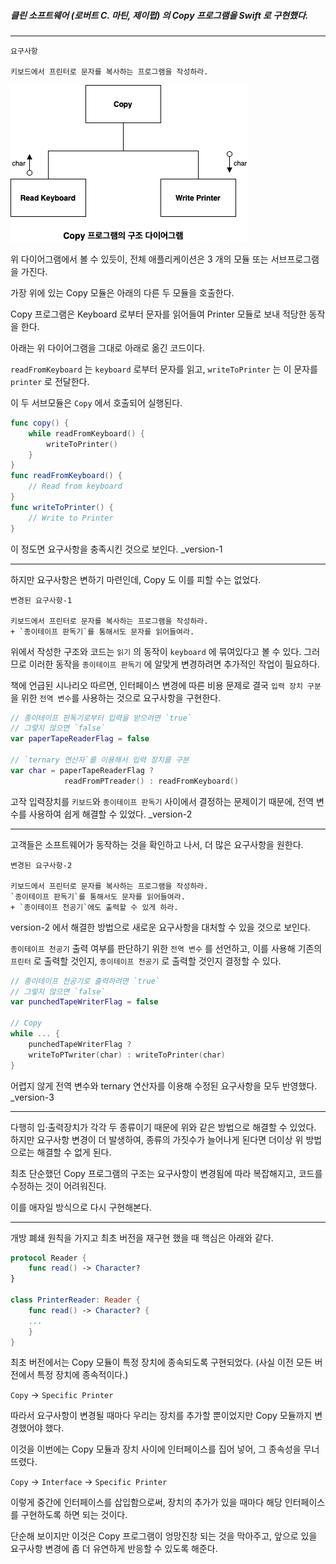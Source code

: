 ##### 클린 소프트웨어 (로버트 C. 마틴, 제이펍) 의 Copy 프로그램을 Swift 로 구현했다. 

---

```
요구사항

키보드에서 프린터로 문자를 복사하는 프로그램을 작성하라.
```

![the image for Copy diagram](https://github.com/sangeui/Clean-Software-Copy-Program/blob/master/Resources/Images/Copy.png)

위 다이어그램에서 볼 수 있듯이, 전체 애플리케이션은 3 개의 모듈 또는 서브프로그램을 가진다. 

가장 위에 있는 Copy 모듈은 아래의 다른 두 모듈을 호출한다. 

Copy 프로그램은 Keyboard 로부터 문자를 읽어들여 Printer 모듈로 보내 적당한 동작을 한다. 

아래는 위 다이어그램을 그대로 아래로 옮긴 코드이다. 

`readFromKeyboard` 는 `keyboard` 로부터 문자를 읽고, `writeToPrinter`  는 이 문자를 `printer` 로 전달한다. 

이 두 서브모듈은 `Copy` 에서 호출되어 실행된다. 

```swift
func copy() {
	while readFromKeyboard() { 
		writeToPrinter()
	}
}
func readFromKeyboard() {
	// Read from keyboard
}
func writeToPrinter() {
	// Write to Printer
}
```

이 정도면 요구사항을 충족시킨 것으로 보인다. _version-1

---

하지만 요구사항은 변하기 마련인데, Copy 도 이를 피할 수는 없었다. 

```
변경된 요구사항-1

키보드에서 프린터로 문자를 복사하는 프로그램을 작성하라.
+ `종이테이프 판독기`를 통해서도 문자를 읽어들여라.
```

위에서 작성한 구조와 코드는 `읽기` 의 동작이 `keyboard` 에 묶여있다고 볼 수 있다. 그러므로 이러한 동작을 `종이테이프 판독기` 에 알맞게 변경하려면 추가적인 작업이 필요하다. 

책에 언급된 시나리오 따르면, 인터페이스 변경에 따른 비용 문제로 결국 `입력 장치 구분`을 위한 `전역 변수`를 사용하는 것으로 요구사항을 구현한다. 

```swift
// 종이테이프 판독기로부터 입력을 받으려면 `true`
// 그렇지 않으면 `false`
var paperTapeReaderFlag = false

// `ternary 연산자`를 이용해서 입력 장치를 구분
var char = paperTapeReaderFlag ? 
			readFromPTreader() : readFromKeyboard()
```

고작 입력장치를 `키보드`와 `종이테이프 판독기` 사이에서 결정하는 문제이기 때문에, 전역 변수를 사용하여 쉽게 해결할 수 있었다. _version-2

---

고객들은 소프트웨어가 동작하는 것을 확인하고 나서, 더 많은 요구사항을 원한다.

```
변경된 요구사항-2

키보드에서 프린터로 문자를 복사하는 프로그램을 작성하라.
`종이테이프 판독기`를 통해서도 문자를 읽어들여라.
+ `종이테이프 천공기`에도 출력할 수 있게 하라.
```

version-2 에서 해결한 방법으로 새로운 요구사항을 대처할 수 있을 것으로 보인다. 

`종이테이프 천공기` 출력 여부를 판단하기 위한 `전역 변수` 를 선언하고, 이를 사용해 기존의 `프린터` 로 출력할 것인지,  `종이테이프 천공기` 로 출력할 것인지 결정할 수 있다. 

```swift
// 종이테이프 천공기로 출력하려면 `true`
// 그렇지 않으면 `false`
var punchedTapeWriterFlag = false

// Copy
while ... {
	punchedTapeWriterFlag ? 
	writeToPTwriter(char) : writeToPrinter(char)
}
```

어렵지 않게 전역 변수와 ternary 연산자를 이용해 수정된 요구사항을 모두 반영했다. _version-3

---

다행히 입·출력장치가 각각 두 종류이기 때문에 위와 같은 방법으로 해결할 수 있었다. 하지만 요구사항 변경이 더 발생하여, 종류의 가짓수가 늘어나게 된다면 더이상 위 방법으로는 해결할 수 없게 된다.

최초 단순했던 Copy 프로그램의 구조는 요구사항이 변경됨에 따라 복잡해지고, 코드를 수정하는 것이 어려워진다. 

이를 애자일 방식으로 다시 구현해본다. 

---

개방 폐쇄 원칙을 가지고 최초 버전을 재구현 했을 때 핵심은 아래와 같다. 

```swift
protocol Reader {
	func read() -> Character?
}

class PrinterReader: Reader {
	func read() -> Character? {
	...
	}
}
```

최초 버전에서는 Copy 모듈이 특정 장치에 종속되도록 구현되었다. 
(사실 이전 모든 버전에서 특정 장치에 종속적이다.)

`Copy` → `Specific Printer`

따라서 요구사항이 변경될 때마다 우리는 장치를 추가할 뿐이었지만 Copy 모듈까지 변경했어야 했다. 

이것을 이번에는 Copy 모듈과 장치 사이에 인터페이스를 집어 넣어, 그 종속성을 무너뜨렸다. 

`Copy` → `Interface` → `Specific Printer`

이렇게 중간에 인터페이스를 삽입함으로써, 장치의 추가가 있을 때마다 해당 인터페이스를 구현하도록 하면 되는 것이다. 

단순해 보이지만 이것은 Copy 프로그램이 엉망진창 되는 것을 막아주고, 앞으로 있을 요구사항 변경에 좀 더 유연하게 반응할 수 있도록 해준다. 
